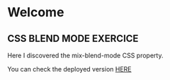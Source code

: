 # Welcome
## CSS BLEND MODE EXERCICE

Here I discovered the mix-blend-mode CSS property.

You can check the deployed version [HERE](#)